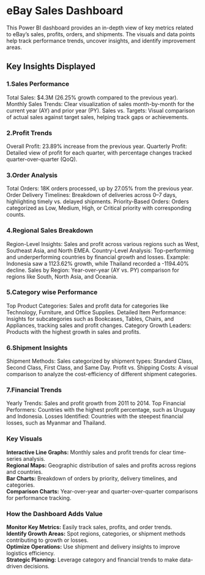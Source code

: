 # eBay Sales Dashboard

This Power BI dashboard provides an in-depth view of key metrics related to eBay’s sales, profits, orders, and shipments. The visuals and data points help track performance trends, uncover insights, and identify improvement areas.

## Key Insights Displayed
### 1.Sales Performance
Total Sales: $4.3M (26.25% growth compared to the previous year).
Monthly Sales Trends: Clear visualization of sales month-by-month for the current year (AY) and prior year (PY).
Sales vs. Targets: Visual comparison of actual sales against target sales, helping track gaps or achievements.
### 2.Profit Trends
Overall Profit: 23.89% increase from the previous year.
Quarterly Profit: Detailed view of profit for each quarter, with percentage changes tracked quarter-over-quarter (QoQ).
### 3.Order Analysis
Total Orders: 18K orders processed, up by 27.05% from the previous year.
Order Delivery Timelines: Breakdown of deliveries across 0–7 days, highlighting timely vs. delayed shipments.
Priority-Based Orders: Orders categorized as Low, Medium, High, or Critical priority with corresponding counts.
### 4.Regional Sales Breakdown
Region-Level Insights: Sales and profit across various regions such as West, Southeast Asia, and North EMEA.
Country-Level Analysis: Top-performing and underperforming countries by financial growth and losses.
Example: Indonesia saw a 1123.62% growth, while Thailand recorded a -1194.40% decline.
Sales by Region: Year-over-year (AY vs. PY) comparison for regions like South, North Asia, and Oceania.
### 5.Category wise Performance
Top Product Categories: Sales and profit data for categories like Technology, Furniture, and Office Supplies.
Detailed Item Performance: Insights for subcategories such as Bookcases, Tables, Chairs, and Appliances, tracking sales and profit changes.
Category Growth Leaders: Products with the highest growth in sales and profits.
### 6.Shipment Insights
Shipment Methods: Sales categorized by shipment types: Standard Class, Second Class, First Class, and Same Day.
Profit vs. Shipping Costs: A visual comparison to analyze the cost-efficiency of different shipment categories.
### 7.Financial Trends
Yearly Trends: Sales and profit growth from 2011 to 2014.
Top Financial Performers: Countries with the highest profit percentage, such as Uruguay and Indonesia.
Losses Identified: Countries with the steepest financial losses, such as Myanmar and Thailand.

### Key Visuals
**Interactive Line Graphs:** Monthly sales and profit trends for clear time-series analysis.\
**Regional Maps:** Geographic distribution of sales and profits across regions and countries.\
**Bar Charts:** Breakdown of orders by priority, delivery timelines, and categories.\
**Comparison Charts:** Year-over-year and quarter-over-quarter comparisons for performance tracking.
### How the Dashboard Adds Value
**Monitor Key Metrics:** Easily track sales, profits, and order trends.  
**Identify Growth Areas:** Spot regions, categories, or shipment methods contributing to growth or losses.   
**Optimize Operations:** Use shipment and delivery insights to improve logistics efficiency.  
**Strategic Planning:** Leverage category and financial trends to make data-driven decisions.
